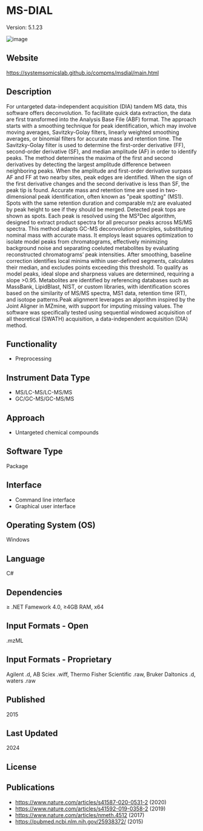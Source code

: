 # MS-DIAL
Version: 5.1.23

![image](https://github.com/user-attachments/assets/1d58f197-bf95-4af9-8c91-4303d51ae2f3)

## Website
https://systemsomicslab.github.io/compms/msdial/main.html

## Description
For untargeted data-independent acquisition (DIA) tandem MS data, this software offers deconvolution. To facilitate quick data extraction, the data are first transformed into the Analysis Base File (ABF) format. The approach starts with a smoothing technique for peak identification, which may involve moving averages, Savitzky-Golay filters, linearly weighted smoothing averages, or binomial filters for accurate mass and retention time. The Savitzky-Golay filter is used to determine the first-order derivative (FF), second-order derivative (SF), and median amplitude (AF) in order to identify peaks. The method determines the maxima of the first and second derivatives by detecting the largest amplitude difference between neighboring peaks. When the amplitude and first-order derivative surpass AF and FF at two nearby sites, peak edges are identified. When the sign of the first derivative changes and the second derivative is less than SF, the peak tip is found. Accurate mass and retention time are used in two-dimensional peak identification, often known as "peak spotting" (MS1). Spots with the same retention duration and comparable m/z are evaluated by peak height to see if they should be merged. Detected peak tops are shown as spots. Each peak is resolved using the MS²Dec algorithm, designed to extract product spectra for all precursor peaks across MS/MS spectra. This method adapts GC-MS deconvolution principles, substituting nominal mass with accurate mass. It employs least squares optimization to isolate model peaks from chromatograms, effectively minimizing background noise and separating coeluted metabolites by evaluating reconstructed chromatograms’ peak intensities. After smoothing, baseline correction identifies local minima within user-defined segments, calculates their median, and excludes points exceeding this threshold. To qualify as model peaks, ideal slope and sharpness values are determined, requiring a slope >0.95. Metabolites are identified by referencing databases such as MassBank, LipidBlast, NIST, or custom libraries, with identification scores based on the similarity of MS/MS spectra, MS1 data, retention time (RT), and isotope patterns.Peak alignment leverages an algorithm inspired by the Joint Aligner in MZmine, with support for imputing missing values. The software was specifically tested using sequential windowed acquisition of all theoretical (SWATH) acquisition, a data-independent acquisition (DIA) method.

## Functionality
- Preprocessing

## Instrument Data Type
- MS/LC-MS/LC-MS/MS
- GC/GC-MS/GC-MS/MS

## Approach
- Untargeted chemical compounds

## Software Type
Package

## Interface
- Command line interface
- Graphical user interface

## Operating System (OS)
Windows

## Language
C#

## Dependencies
≥ .NET Famework 4.0, ≥4GB RAM, x64

## Input Formats - Open
.mzML

## Input Formats - Proprietary
Agilent .d, AB Sciex .wiff, Thermo Fisher Scientific .raw, Bruker Daltonics .d, waters .raw

## Published
2015

## Last Updated
2024

## License

## Publications
- https://www.nature.com/articles/s41587-020-0531-2 (2020)
- https://www.nature.com/articles/s41592-019-0358-2 (2019)
- https://www.nature.com/articles/nmeth.4512 (2017)
- https://pubmed.ncbi.nlm.nih.gov/25938372/ (2015)
